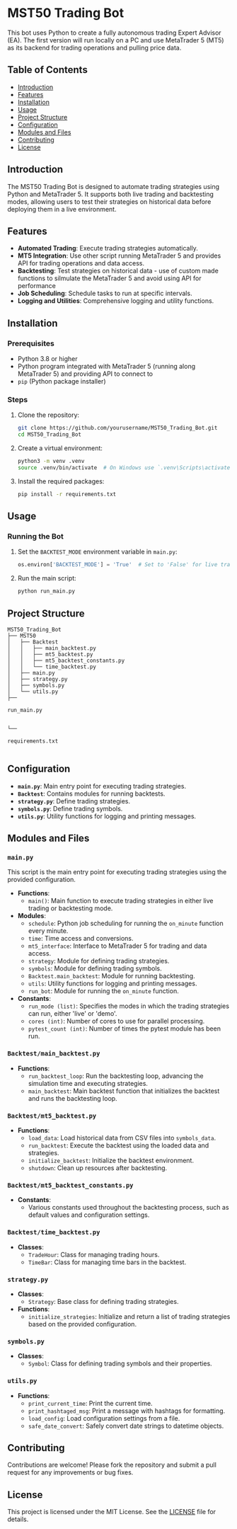 # MST50 Trading Bot

This bot uses Python to create a fully autonomous trading Expert Advisor (EA). The first version will run locally on a PC and use MetaTrader 5 (MT5) as its backend for trading operations and pulling price data.

## Table of Contents

- [Introduction](#introduction)
- [Features](#features)
- [Installation](#installation)
- [Usage](#usage)
- [Project Structure](#project-structure)
- [Configuration](#configuration)
- [Modules and Files](#modules-and-files)
- [Contributing](#contributing)
- [License](#license)

## Introduction

The MST50 Trading Bot is designed to automate trading strategies using Python and MetaTrader 5. It supports both live trading and backtesting modes, allowing users to test their strategies on historical data before deploying them in a live environment.

## Features

- **Automated Trading**: Execute trading strategies automatically.
- **MT5 Integration**: Use other script running MetaTrader 5 and provides API for trading operations and data access.
- **Backtesting**: Test strategies on historical data - use of custom made functions to silmulate the MetaTrader 5 and avoid using API for performance
- **Job Scheduling**: Schedule tasks to run at specific intervals.
- **Logging and Utilities**: Comprehensive logging and utility functions.

## Installation

### Prerequisites

- Python 3.8 or higher
- Python program integrated with MetaTrader 5 (running along MetaTrader 5) and providing API to connect to
- `pip` (Python package installer)

### Steps

1. Clone the repository:

   ```bash
   git clone https://github.com/yourusername/MST50_Trading_Bot.git
   cd MST50_Trading_Bot
   ```

2. Create a virtual environment:

   ```bash
   python3 -m venv .venv
   source .venv/bin/activate  # On Windows use `.venv\Scripts\activate`
   ```

3. Install the required packages:
   ```bash
   pip install -r requirements.txt
   ```

## Usage

### Running the Bot

1. Set the `BACKTEST_MODE` environment variable in `main.py`:

   ```python
   os.environ['BACKTEST_MODE'] = 'True'  # Set to 'False' for live trading
   ```

2. Run the main script:
   ```bash
   python run_main.py
   ```

## Project Structure

```
MST50_Trading_Bot
├── MST50
│   ├── Backtest
│   │   ├── main_backtest.py
│   │   ├── mt5_backtest.py
│   │   ├── mt5_backtest_constants.py
│   │   └── time_backtest.py
│   ├── main.py
│   ├── strategy.py
│   ├── symbols.py
│   └── utils.py
├──

run_main.py


└──

requirements.txt


```

## Configuration

- **`main.py`**: Main entry point for executing trading strategies.
- **`Backtest`**: Contains modules for running backtests.
- **`strategy.py`**: Define trading strategies.
- **`symbols.py`**: Define trading symbols.
- **`utils.py`**: Utility functions for logging and printing messages.

## Modules and Files

### `main.py`

This script is the main entry point for executing trading strategies using the provided configuration.

- **Functions**:
  - `main()`: Main function to execute trading strategies in either live trading or backtesting mode.
- **Modules**:
  - `schedule`: Python job scheduling for running the `on_minute` function every minute.
  - `time`: Time access and conversions.
  - `mt5_interface`: Interface to MetaTrader 5 for trading and data access.
  - `strategy`: Module for defining trading strategies.
  - `symbols`: Module for defining trading symbols.
  - `Backtest.main_backtest`: Module for running backtesting.
  - `utils`: Utility functions for logging and printing messages.
  - `run_bot`: Module for running the `on_minute` function.
- **Constants**:
  - `run_mode (list)`: Specifies the modes in which the trading strategies can run, either 'live' or 'demo'.
  - `cores (int)`: Number of cores to use for parallel processing.
  - `pytest_count (int)`: Number of times the pytest module has been run.

### `Backtest/main_backtest.py`

- **Functions**:
  - `run_backtest_loop`: Run the backtesting loop, advancing the simulation time and executing strategies.
  - `main_backtest`: Main backtest function that initializes the backtest and runs the backtesting loop.

### `Backtest/mt5_backtest.py`

- **Functions**:
  - `load_data`: Load historical data from CSV files into `symbols_data`.
  - `run_backtest`: Execute the backtest using the loaded data and strategies.
  - `initialize_backtest`: Initialize the backtest environment.
  - `shutdown`: Clean up resources after backtesting.

### `Backtest/mt5_backtest_constants.py`

- **Constants**:
  - Various constants used throughout the backtesting process, such as default values and configuration settings.

### `Backtest/time_backtest.py`

- **Classes**:
  - `TradeHour`: Class for managing trading hours.
  - `TimeBar`: Class for managing time bars in the backtest.

### `strategy.py`

- **Classes**:
  - `Strategy`: Base class for defining trading strategies.
- **Functions**:
  - `initialize_strategies`: Initialize and return a list of trading strategies based on the provided configuration.

### `symbols.py`

- **Classes**:
  - `Symbol`: Class for defining trading symbols and their properties.

### `utils.py`

- **Functions**:
  - `print_current_time`: Print the current time.
  - `print_hashtaged_msg`: Print a message with hashtags for formatting.
  - `load_config`: Load configuration settings from a file.
  - `safe_date_convert`: Safely convert date strings to datetime objects.

## Contributing

Contributions are welcome! Please fork the repository and submit a pull request for any improvements or bug fixes.

## License

This project is licensed under the MIT License. See the [LICENSE](LICENSE) file for details.

```

```
